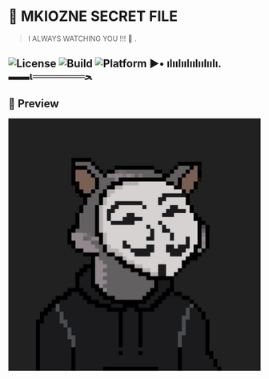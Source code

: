 # 🌟 MKIOZNE SECRET FILE

>  I ALWAYS WATCHING YOU !!! 👀 .

![License](https://img.shields.io/badge/license-MIT-blue.svg)
![Build](https://img.shields.io/badge/build-passing-brightgreen.svg)
![Platform](https://img.shields.io/badge/platform-Windows%20%7C%20Linux%20%7C%20macOS-lightgrey.svg)
▶• ılıılıılıılıılıılı. 
▬▬ι═══════ﺤ
---

## 📸 Preview

<!-- Optionally insert a screenshot or demo GIF -->
![CYBERSECURITY](assets/images/image1.jpg)

